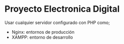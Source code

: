 # Proyecto Electronica Digital

Usar cualquier servidor configurado con PHP como;

* Nginx: entornos de producción
* XAMPP: entorno de desarrollo
